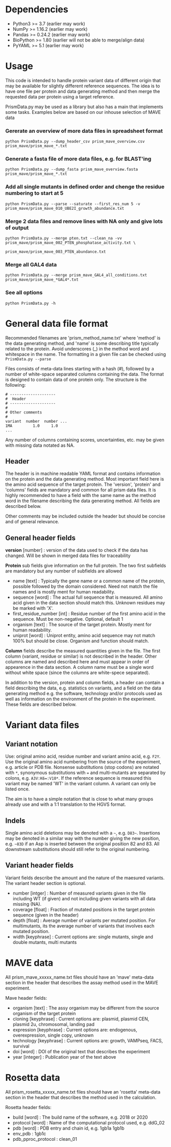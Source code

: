 
Dependencies
============

- Python3   >= 3.7    (earlier may work)
- NumPy     >= 1.16.2 (earlier may work)
- Pandas    >= 0.24.2 (earlier may work)
- BioPython >= 1.80   (earlier will not be able to merge/align data)
- PyYAML    >= 5.1    (earlier may work)

Usage
==================================
This code is intended to handle protein variant data of different origin that may be available for slightly different reference sequences. The idea is to have one file per protein and data generating method and then merge the requested data per protein using a target reference. 

PrismData.py may be used as a library but also has a main that implements some tasks. Examples below are based on our inhouse selection of MAVE data

### Gererate an overview of more data files in spreadsheet format
```
python PrismData.py --dump_header_csv prism_mave_overview.csv  prism_mave/prism_mave_*.txt
```

### Generate a fasta file of more data files, e.g. for BLAST'ing
```
python PrismData.py --dump_fasta prism_mave_overview.fasta  prism_mave/prism_mave_*.txt
```

### Add all single mutants in defined order and chenge the residue numbering to start at 5
```
python PrismData.py --parse --saturate --first_res_num 5 -v  prism_mave/prism_mave_010_UBE2I_growth_abundance.txt
```

### Merge 2 data files and remove lines with NA only and give lots of output
```
python PrismData.py --merge pten.txt --clean_na -vv   prism_mave/prism_mave_002_PTEN_phosphatase_activity.txt \
                                                      prism_mave/prism_mave_003_PTEN_abundance.txt
```

### Merge all GAL4 data
```
python PrismData.py --merge prism_mave_GAL4_all_conditions.txt  prism_mave/prism_mave_*GAL4*.txt
```

### See all options
```
python PrismData.py -h
```

General data file format
========================

Recommended filenames are 'prism_method_name.txt' where 'method' is the data generating method, and 'name' is some describing title typically related to the protein. Avoid underscores (_) in the method word and whitespace in the name. The formatting in a given file can be checked using `PrismData.py --parse`

Files consists of meta-data lines starting with a hash (#), followed by a number of white-space separated columns containing the data. The format is designed to contain data of one protein only. The structure is the following:

```
# --------------------
#  Header
# --------------------
#
# Other comments
#
variant  number  number ...
1MA         1.0     1.0
...
```

Any number of columns containing scores, uncertainties, etc. may be given with missing data notated as NA. 

Header
------

The header is in machine readable YAML format and contains information on the protein and the data generating method. Most important field here is the amino acid sequence of the target protein. The 'version', 'protein' and 'columns' fields are mandatory and common for all prism data files. It is highly recommended to have a field with the same name as the method word in the filename describing the data generating method. All fields are described below.

Other comments may be included outside the header but should be concise and of general relevance.

General header fields
---------------------

**version** [number] : version of the data used to check if the data has changed. Will be shown in merged data files for traceability

**Protein** sub fields give information on the full protein. The two first subfields are mandatory but any number of subfields are allowed

- name [text] : Typically the gene name or a common name of the protein, possible followed by the domain considered. Need
                not match the file names and is mostly ment for human readability.
- sequence [word] : The actual full sequence that is measured. All amino acid given in the data section should match this.
                    Unknown residues may be marked with 'X'. 
- first_residue_number [int] : Residue number of the first amino acid in the sequence. Must be non-negative.
                               Optional, default 1
- organism [text] : The source of the target protein. Mostly ment for human readability.
- uniprot [word] : Uniprot entity, amino acid sequence may not match 100% but should be close. Organism and function should
                   match.

**Column** fields describe the measured quantities given in the file. The first column (variant, residue or similar) is not
described in the header. Other columns are named and described here and must appear in order of appearence in the data section.
A column name must be a single word without white space (since the columns are white-spece separated).

In addition to the version, protein and column fields, a header can contain a field describing the data, e.g. statistics on
variants, and a field on the data generating method e.g. the software, technology and/or protocols used as well as information
on the environment of the protein in the experiment. These fields are described below.

Variant data files
==================

Variant notation
----------------

Use: original amino acid, residue number and variant amino acid, e.g. `F2Y`. Use the original amino acid numbering from
the source of the experiment, e.g. article or PDB file. Nonsense substitutions (stop codons) are notated with `*`, synonymous
substitutions with `=` and multi-mutants are separated by colons, e.g. `A3V:K6=:V10*`. If the reference sequence is measured
this variant may be named 'WT' in the variant column. A variant can only be listed once.

The aim is to have a simple notation that is close to what many groups already use and with a 1:1 translation to the HGVS
format.

Indels
------

Single amino acid deletions may be denoted with a `~`, e.g. `D83~`. Insertions may be denoted in a similar way with the number
giving the new position, e.g. `~83D` if an Asp is inserted between the original position 82 and 83. All downstream substitutions
should still refer to the original numbering.

Variant header fields
---------------------

Variant fields describe the amount and the nature of the maesured variants. The variant header section is optional.

- number [intger] : Number of measured variants given in the file including WT (if given) and not including given variants
                    with all data missing (NA).
- coverage [float] : Fraction of mutated positions in the target protein sequence (given in the header)
- depth [float] : Average number of variants per mutated position. For multimutants, its the average number of variants
                  that involves each mutated position. 
- width [keyphrase] : Current options are: single mutants, single and double mutants, multi mutants

MAVE data
=========

All prism_mave_xxxxx_name.txt files should have an 'mave' meta-data section in the header that describes the assay method
used in the MAVE experiment.

Mave header fields:

- organism [text] : The assy organism may be different from the source organism of the target protein
- cloning [keyphrase] : Current options are: plasmid, plasmid CEN, plasmid 2u, chromosomal, landing pad
- expression [keyphrase] : Current options are: endogenous, overexpression, single copy, unknown
- technology [keyphrase] : Current options are: growth, VAMPseq, FACS, survival
- doi [word] : DOI of the original text that describes the experiment
- year [integer] : Publication year of the text above

Rosetta data
============

All prism_rosetta_xxxxx_name.txt files should have an 'rosetta' meta-data section in the header that describes the method
used in the calculation.

Rosetta header fields:

- build [word] : The build name of the software, e.g. 2018 or 2020
- protocol [word] : Name of the computational protocol used, e.g. ddG_02
- pdb [word] : PDB entry and chain id, e.g. 1gb1a 1gb1b
- env_pdb : 1gb1c
- pdb_pproc_protocol : clean_01
